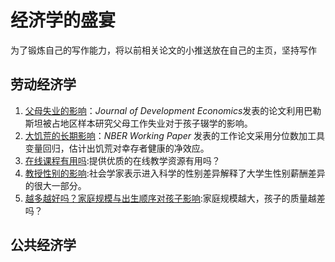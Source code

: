 # 经济学的盛宴

为了锻炼自己的写作能力，将以前相关论文的小推送放在自己的主页，坚持写作

## 劳动经济学
1. [父母失业的影响](Labor_Economics/失业.md)：*Journal of Development Economics*发表的论文利用巴勒斯坦被占地区样本研究父母工作失业对于孩子辍学的影响。  
2. [大饥荒的长期影响](Labor_Economics/famine.md)：*NBER Working Paper* 发表的工作论文采用分位数加工具变量回归，估计出饥荒对幸存者健康的净效应。 
3. [在线课程有用吗](Labor_Economics/在线课程.md):提供优质的在线教学资源有用吗？
4. [教授性别的影响](Labor_Economics/教授性别.md):社会学家表示进入科学的性别差异解释了大学生性别薪酬差异的很大一部分。
5. [越多越好吗？家庭规模与出生顺序对孩子影响](Labor_Economics/家庭规模.md):家庭规模越大，孩子的质量越差吗？



## 公共经济学

